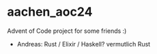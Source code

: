 # aachen_aoc24
Advent of Code project for some friends :)


- Andreas: Rust / Elixir / Haskell? vermutlich Rust
